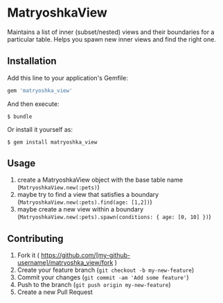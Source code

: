 # MatryoshkaView

Maintains a list of inner (subset/nested) views and their boundaries for a particular table. Helps you spawn new inner views and find the right one.

## Installation

Add this line to your application's Gemfile:

```ruby
gem 'matryoshka_view'
```

And then execute:

    $ bundle

Or install it yourself as:

    $ gem install matryoshka_view

## Usage

1. create a MatryoshkaView object with the base table name (`MatryoshkaView.new(:pets)`)
2. maybe try to find a view that satisfies a boundary (`MatryoshkaView.new(:pets).find(age: [1,2])`)
3. maybe create a new view within a boundary (`MatryoshkaView.new(:pets).spawn(conditions: { age: [0, 10] })`)

## Contributing

1. Fork it ( https://github.com/[my-github-username]/matryoshka_view/fork )
2. Create your feature branch (`git checkout -b my-new-feature`)
3. Commit your changes (`git commit -am 'Add some feature'`)
4. Push to the branch (`git push origin my-new-feature`)
5. Create a new Pull Request
